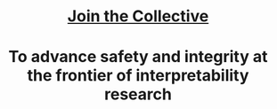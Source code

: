 <div align="center">
  
# [Join the Collective](https://opencollective.com/echelonlabs)

# To advance safety and integrity at the frontier of interpretability research

</div>
